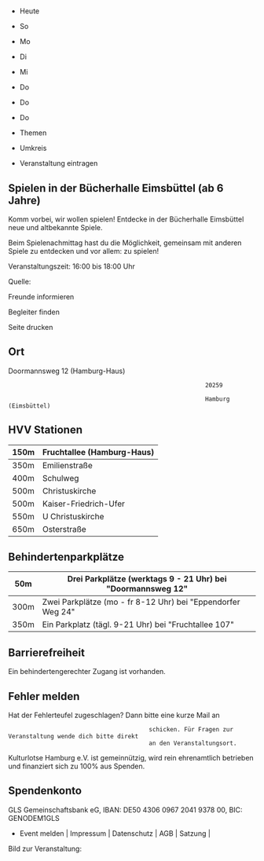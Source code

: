 # 

- Heute
- So
- Mo
- Di
- Mi
- Do
- Do
- Do

- Themen
- Umkreis

- Veranstaltung eintragen

## Spielen in der Bücherhalle Eimsbüttel (ab 6 Jahre)

<!-- image -->

Komm vorbei, wir wollen spielen! Entdecke in der Bücherhalle Eimsbüttel neue und altbekannte Spiele.

Beim Spielenachmittag hast du die Möglichkeit, gemeinsam mit anderen Spiele zu entdecken und vor allem: zu spielen!

Veranstaltungszeit: 16:00 bis 18:00 Uhr

Quelle:

Freunde informieren

Begleiter finden

Seite drucken

## Ort

Doormannsweg 12 (Hamburg-Haus)

				                                            20259 

				                                            Hamburg (Eimsbüttel)

## HVV Stationen

| 150m   | Fruchtallee (Hamburg-Haus)   |
|--------|------------------------------|
| 350m   | Emilienstraße                |
| 400m   | Schulweg                     |
| 500m   | Christuskirche               |
| 500m   | Kaiser-Friedrich-Ufer        |
| 550m   | U Christuskirche             |
| 650m   | Osterstraße                  |

## Behindertenparkplätze

| 50m   | Drei Parkplätze (werktags 9 - 21 Uhr) bei "Doormannsweg  12"   |
|-------|----------------------------------------------------------------|
| 300m  | Zwei Parkplätze (mo - fr 8-12 Uhr) bei "Eppendorfer Weg  24"   |
| 350m  | Ein Parkplatz (tägl. 9-21 Uhr) bei "Fruchtallee 107"           |

## Barrierefreiheit

Ein behindertengerechter Zugang ist vorhanden.

## Fehler melden

Hat der Fehlerteufel zugeschlagen? Dann bitte eine kurze Mail an
											
											schicken. Für Fragen zur Veranstaltung wende dich bitte direkt
											an den Veranstaltungsort.

Kulturlotse Hamburg e.V. ist gemeinnützig, wird rein ehrenamtlich betrieben und finanziert sich zu 100% aus Spenden.

## Spendenkonto

GLS Gemeinschaftsbank eG, IBAN: DE50 4306 0967 2041 9378 00, BIC: GENODEM1GLS

- Event melden | Impressum | Datenschutz | AGB | Satzung |

Bild zur Veranstaltung:

<!-- image -->